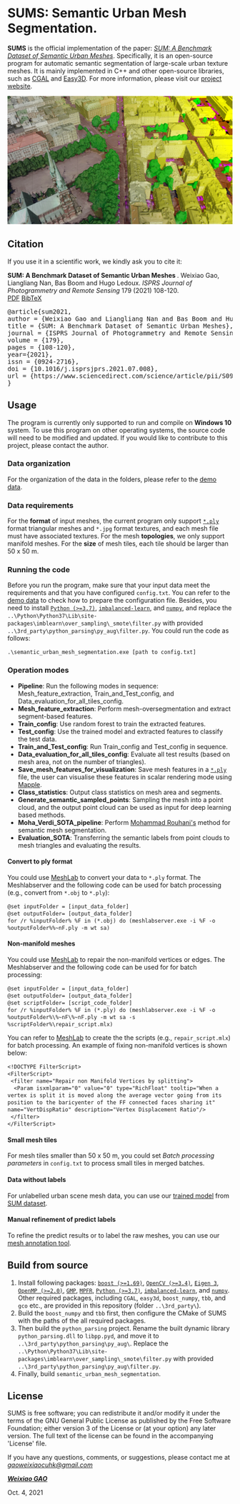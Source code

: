 
# SUMS: **S**emantic **U**rban **M**esh **S**egmentation.

**SUMS** is the official implementation of the paper: [*SUM: A Benchmark Dataset of Semantic Urban Meshes*](https://www.sciencedirect.com/science/article/pii/S0924271621001854). 
Specifically, it is an open-source program for automatic semantic segmentation of large-scale urban texture meshes.
It is mainly implemented in C++ and other open-source libraries, such as [CGAL](https://www.cgal.org/) and [Easy3D](https://github.com/LiangliangNan/Easy3D).
For more information, please visit our [project website](https://3d.bk.tudelft.nl/projects/meshannotation/).

<div align="center">    
<img src="images/sum_fuse.png" width="800px" />
</div>

## Citation

If you use it in a scientific work, we kindly ask you to cite it:

<div class="filteredelement"><strong> SUM: A Benchmark Dataset of Semantic Urban Meshes </strong>. Weixiao Gao, Liangliang Nan, Bas Boom and Hugo Ledoux. <em> ISPRS Journal of Photogrammetry and Remote Sensing</em> 179 (2021) 108-120. <br/><a href="https://www.sciencedirect.com/science/article/pii/S0924271621001854"><i class="fas fa-external-link-alt"></i> PDF</a> <a href="#myref" data-toggle="collapse"><i class="fas fa-caret-square-down"></i> BibTeX</a> <div id="myref" class="collapse" tabindex="-1"><pre class="bibtex">@article{sum2021,
author = {Weixiao Gao and Liangliang Nan and Bas Boom and Hugo Ledoux},
title = {SUM: A Benchmark Dataset of Semantic Urban Meshes},
journal = {ISPRS Journal of Photogrammetry and Remote Sensing},
volume = {179},
pages = {108-120},
year={2021},
issn = {0924-2716},
doi = {10.1016/j.isprsjprs.2021.07.008},
url = {https://www.sciencedirect.com/science/article/pii/S0924271621001854},
}
</pre></div></div>

## Usage
The program is currently only supported to run and compile on **Windows 10** system.
To use this program on other operating systems, the source code will need to be modified and updated.
If you would like to contribute to this project, please contact the author.

### Data organization
For the organization of the data in the folders, please refer to the [demo data](https://3d.bk.tudelft.nl/opendata/sum/1.0/data_demo/).

### Data requirements
For the **format** of input meshes, the current program only support [`*.ply`](http://paulbourke.net/dataformats/ply/) 
format triangular meshes and `*.jpg` format textures, and each mesh file must have associated textures. 
For the mesh **topologies**, we only support manifold meshes.
For the **size** of mesh tiles, each tile should be larger than 50 x 50 m.  

### Running the code
Before you run the program, make sure that your input data meet the requirements and that you have configured `config.txt`.
You can refer to the [demo data](https://3d.bk.tudelft.nl/opendata/sum/1.0/data_demo/) to check how to prepare the configuration file.
Besides, you need to install [`Python (>=3.7)`](https://www.python.org/), [`imbalanced-learn`](https://imbalanced-learn.org/), and [`numpy`](https://numpy.org/), and replace the `..\Python\Python37\Lib\site-packages\imblearn\over_sampling\_smote\filter.py` with provided `..\3rd_party\python_parsing\py_aug\filter.py`.
You could run the code as follows: 
```
.\semantic_urban_mesh_segmentation.exe [path to config.txt]
```

### Operation modes
* **Pipeline**: Run the following modes in sequence: Mesh_feature_extraction, Train_and_Test_config, and Data_evaluation_for_all_tiles_config.
* **Mesh_feature_extraction**: Perform mesh-oversegmentation and extract segment-based features.
* **Train_config**: Use random forest to train the extracted features.
* **Test_config**: Use the trained model and extracted features to classify the test data.
* **Train_and_Test_config**: Run Train_config and Test_config in sequence.
* **Data_evaluation_for_all_tiles_config**: Evaluate all test results (based on mesh area, not on the number of triangles).
* **Save_mesh_features_for_visualization**: Save mesh features in a [`*.ply`](http://paulbourke.net/dataformats/ply/) file, the user can visualise these features in scalar rendering mode using [Mapple](https://3d.bk.tudelft.nl/liangliang/software/Mapple.zip).
* **Class_statistics**: Output class statistics on mesh area and segments.
* **Generate_semantic_sampled_points**: Sampling the mesh into a point cloud, and the output point cloud can be used as input for deep learning based methods.
* **Moha_Verdi_SOTA_pipeline**: Perform [Mohammad Rouhani's](https://doi.org/10.1016/j.isprsjprs.2016.12.001) method for semantic mesh segmentation.
* **Evaluation_SOTA**: Transferring the semantic labels from point clouds to mesh triangles and evaluating the results.

#### Convert to ply format
You could use [MeshLab](https://www.meshlab.net/) to convert your data to `*.ply` format.
The Meshlabserver and the following code can be used for batch processing (e.g., convert from `*.obj` to `*.ply`):
```
@set inputFolder = [input_data_folder]
@set outputFolder= [output_data_folder]
for /r %inputFolder% %F in (*.obj) do (meshlabserver.exe -i %F -o %outputFolder%%~nF.ply -m wt sa)
```

#### Non-manifold meshes
You could use [MeshLab](https://www.meshlab.net/) to repair the non-manifold vertices or edges.
The Meshlabserver and the following code can be used for for batch processing:
```
@set inputFolder = [input_data_folder]
@set outputFolder= [output_data_folder]
@set scriptFolder= [script_code_folder]
for /r %inputFolder% %F in (*.ply) do (meshlabserver.exe -i %F -o %outputFolder%\%~nF\%~nF.ply -m wt sa -s %scriptFolder%\repair_script.mlx)
```

You can refer to [MeshLab](https://www.meshlab.net/) to create the the scripts (e.g., `repair_script.mlx`) for batch processing.
An example of fixing non-manifold vertices is shown below:
```
<!DOCTYPE FilterScript>
<FilterScript>
 <filter name="Repair non Manifold Vertices by splitting">
  <Param isxmlparam="0" value="0" type="RichFloat" tooltip="When a vertex is split it is moved along the average vector going from its position to the baricyenter of the FF connected faces sharing it" name="VertDispRatio" description="Vertex Displacement Ratio"/>
 </filter>
</FilterScript>
```

#### Small mesh tiles
For mesh tiles smaller than 50 x 50 m, you could set *Batch processing parameters* in `config.txt` to process small tiles in merged batches.

#### Data without labels
For unlabelled urban scene mesh data, you can use our [trained model](https://3d.bk.tudelft.nl/opendata/sum/1.0/trained_model/SUM_Helsinki_C6_trained_model/) from [SUM dataset](https://3d.bk.tudelft.nl/projects/meshannotation/#data-download).

#### Manual refinement of predict labels
To refine the predict results or to label the raw meshes, you can use our [mesh annotation tool](https://github.com/tudelft3d/3D_Urban_Mesh_Annotator). 

## Build from source

  1. Install following packages: [`boost (>=1.69)`](https://www.boost.org/), [`OpenCV (>=3.4)`](https://opencv.org/), [`Eigen 3`](https://eigen.tuxfamily.org/), [`OpenMP (>=2.0)`](https://www.openmp.org/), [`GMP`](https://gmplib.org/), [`MPFR`](https://www.mpfr.org/), [`Python (>=3.7)`](https://www.python.org/), [`imbalanced-learn`](https://imbalanced-learn.org/), and [`numpy`](https://numpy.org/). 
     Other required packages, including `CGAL`, `easy3d`, `boost_numpy`, `tbb`, and `gco` etc., are provided in this repository (folder `..\3rd_party\`).
  1. Build the `boost_numpy` and `tbb` first, then configure the CMake of SUMS with the paths of the all required packages.  
  1. Then build the `python_parsing` project. Rename the built dynamic library `python_parsing.dll` to `libpp.pyd`, and move it to `..\3rd_party\python_parsing\py_aug\`.
     Replace the `..\Python\Python37\Lib\site-packages\imblearn\over_sampling\_smote\filter.py` with provided `..\3rd_party\python_parsing\py_aug\filter.py`.
  1. Finally, build `semantic_urban_mesh_segmentation`.

## License
SUMS is free software; you can redistribute it and/or modify it under the terms of the 
GNU General Public License as published by the Free Software Foundation; either version 3
of the License or (at your option) any later version. The full text of the license can be
found in the accompanying 'License' file.

If you have any questions, comments, or suggestions, please contact me at <i>gaoweixiaocuhk@gmail.com</i>

[<b><i>Weixiao GAO</i></b>](https://3d.bk.tudelft.nl/weixiao/)

Oct. 4, 2021